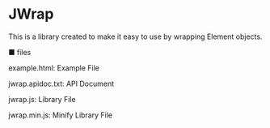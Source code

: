 # JWrap

This is a library created to make it easy to use by wrapping Element objects.

■ files

example.html: Example File

jwrap.apidoc.txt: API Document

jwrap.js: Library File

jwrap.min.js: Minify Library File
